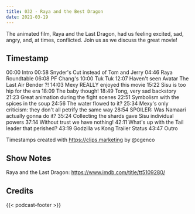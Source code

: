 ```yaml
---
title: 032 - Raya and the Best Dragon
date: 2021-03-19
---
```

The animated film, Raya and the Last Dragon, had us feeling excited, sad, angry, and, at times, conflicted. Join us as we discuss the great movie!
<!--more-->

## Timestamp
00:00 Intro
00:58 Snyder's Cut instead of Tom and Jerry
04:46 Raya Roundtable
06:08 PF Chang's
10:00 Tuk Tuk
12:07 Haven't seen Avatar The Last Air Bender ?!
14:03 Mexy REALLY enjoyed this movie
15:22 Sisu is too hip for the era
18:09 The baby though!
18:49 Tong, very sad backstory
21:23 Great animation during the fight scenes
22:51 Symbolism with the spices in the soup
24:56 The water flowed to it?
25:34 Mexy's only criticism: they don't all petrify the same way
28:54 SPOILER: Was Namaari actually gonna do it?
35:24 Collecting the shards gave Sisu individual powers
37:14 Without trust we have nothing!
42:11 What's up with the Tail leader that perished?
43:19 Godzilla vs Kong Trailer Status
43:47 Outro

Timestamps created with https://clips.marketing by @cgenco

## Show Notes
Raya and the Last Dragon: https://www.imdb.com/title/tt5109280/

## Credits
{{< podcast-footer >}}

